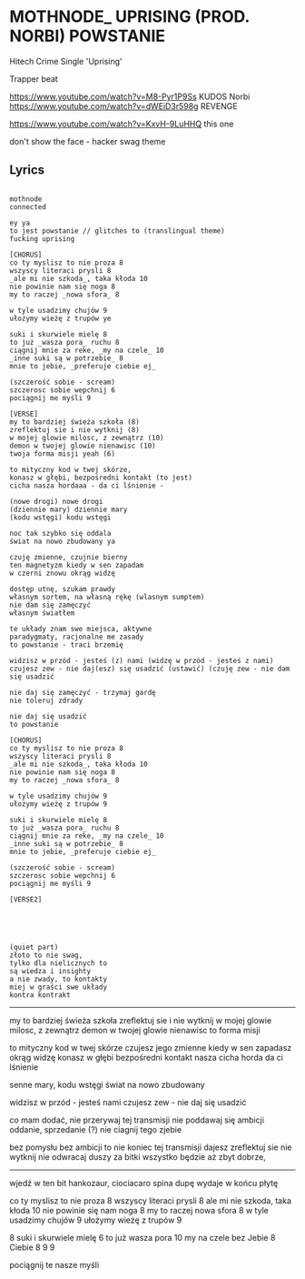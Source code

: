 # MOTHNODE_ UPRISING (PROD. NORBI) POWSTANIE
Hitech Crime Single 'Uprising'

Trapper beat

https://www.youtube.com/watch?v=M8-Pyr1P9Ss KUDOS
Norbi
https://www.youtube.com/watch?v=dWEiD3r598g REVENGE

https://www.youtube.com/watch?v=KxvH-9LuHHQ this one

don't show the face - hacker swag theme

## Lyrics

```

mothnode
connected

ey ya
to jest powstanie // glitches to (translingual theme)
fucking uprising

[CHORUS]
co ty myslisz to nie proza 8 
wszyscy literaci prysli 8
_ale mi nie szkoda_, taka kłoda 10 
nie powinie nam się noga 8
my to raczej _nowa sfora_ 8

w tyle usadzimy chujów 9
ułożymy wieżę z trupów ye

suki i skurwiele mielę 8
to już _wasza pora_ ruchu 8
ciągnij mnie za reke, _my na czele_ 10
_inne suki są w potrzebie_ 8
mnie to jebie, _preferuje ciebie ej_

(szczerość sobie - scream)
szczerosc sobie wepchnij 6
pociągnij me myśli 9

[VERSE]
my to bardziej świeża szkoła (8)
zreflektuj sie i nie wytknij (8)
w mojej glowie milosc, z zewnątrz (10)
demon w twojej glowie nienawisc (10)
twoja forma misji yeah (6)

to mityczny kod w twej skórze, 
konasz w głębi, bezpośredni kontakt (to jest)
cicha nasza hordaaa - da ci lśnienie - 

(nowe drogi) nowe drogi
(dziennie mary) dziennie mary 
(kodu wstęgi) kodu wstęgi 

noc tak szybko się oddala 
świat na nowo zbudowany ya

czuję zmienne, czujnie bierny 
ten magnetyzm kiedy w sen zapadam 
w czerni znowu okrąg widzę 

dostęp utnę, szukam prawdy
własnym sortem, na własną rękę (wlasnym sumptem)
nie dam się zamęczyć
własnym światłem  

te układy znam swe miejsca, aktywne 
paradygmaty, racjonalne me zasady
to powstanie - traci brzemię

widzisz w przód - jesteś (z) nami (widzę w przód - jesteś z nami)
czujesz zew - nie daj(esz) się usadzić (ustawić) (czuję zew - nie dam się usadzić

nie daj się zamęczyć - trzymaj gardę
nie toleruj zdrady

nie daj się usadzić
to powstanie

[CHORUS]
co ty myslisz to nie proza 8
wszyscy literaci prysli 8
_ale mi nie szkoda_, taka kłoda 10
nie powinie nam się noga 8
my to raczej _nowa sfora_ 8

w tyle usadzimy chujów 9
ułożymy wieżę z trupów 9

suki i skurwiele mielę 8
to już _wasza pora_ ruchu 8
ciągnij mnie za reke, _my na czele_ 10
_inne suki są w potrzebie_ 8
mnie to jebie, _preferuje ciebie ej_

(szczerość sobie - scream)
szczerosc sobie wepchnij 6
pociągnij me myśli 9

[VERSE2]





(quiet part)
złoto to nie swag,
tylko dla nielicznych to 
są wiedza i insighty
a nie zwady, to kontakty
miej w graści swe układy
kontra kontrakt

```

------------------


my to bardziej świeża szkoła
zreflektuj sie i nie wytknij
w mojej glowie milosc, z zewnątrz demon
w twojej glowie nienawisc to forma misji

to mityczny kod w twej skórze 
czujesz jego zmienne kiedy w sen zapadasz
okrąg widzę 
konasz w głębi 
bezpośredni kontakt
nasza cicha horda 
da ci lśnienie

senne mary, kodu wstęgi
świat na nowo zbudowany

widzisz w przód - jesteś nami 
czujesz zew - nie daj się usadzić




co mam dodać, nie przerywaj tej transmisji
nie poddawaj się ambicji
oddanie, sprzedanie (?)
nie ciagnij tego zjebie

bez pomysłu bez ambicji
to nie koniec tej transmisji
dajesz zreflektuj sie nie wytknij
nie odwracaj duszy za bitki
wszystko będzie aż zbyt dobrze,

-----

wjedź w ten bit hankozaur,
ciociacaro spina dupę 
wydaje w końcu płytę


co ty myslisz to nie proza 8
wszyscy literaci prysli 8
ale mi nie szkoda, taka kłoda 10
nie powinie się nam noga 8
my to raczej nowa sfora 8
w tyle usadzimy chujów 9
ułożymy wieżę z trupów 9

8 suki i skurwiele mielę 
6 to już wasza pora
10 my na czele bez 
Jebie 8
Ciebie 8
9
9


pociągnij te nasze myśli

